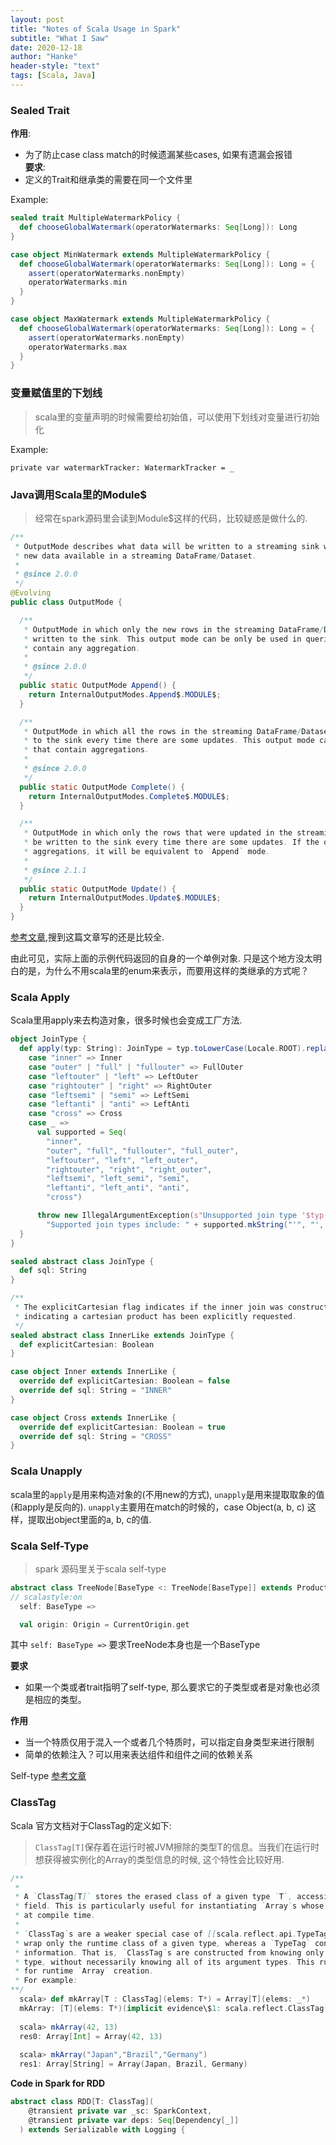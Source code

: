 ```yaml
---
layout: post
title: "Notes of Scala Usage in Spark"
subtitle: "What I Saw"
date: 2020-12-18
author: "Hanke"
header-style: "text"
tags: [Scala, Java]
---
```


### Sealed Trait
**作用**: 
* 为了防止case class match的时候遗漏某些cases, 如果有遗漏会报错  
**要求**:  
* 定义的Trait和继承类的需要在同一个文件里  


Example:
```scala
sealed trait MultipleWatermarkPolicy {
  def chooseGlobalWatermark(operatorWatermarks: Seq[Long]): Long
}

case object MinWatermark extends MultipleWatermarkPolicy {
  def chooseGlobalWatermark(operatorWatermarks: Seq[Long]): Long = {
    assert(operatorWatermarks.nonEmpty)
    operatorWatermarks.min
  }
}

case object MaxWatermark extends MultipleWatermarkPolicy {
  def chooseGlobalWatermark(operatorWatermarks: Seq[Long]): Long = {
    assert(operatorWatermarks.nonEmpty)
    operatorWatermarks.max
  }
}

```


### 变量赋值里的下划线
> scala里的变量声明的时候需要给初始值，可以使用下划线对变量进行初始化  

Example:
```
private var watermarkTracker: WatermarkTracker = _
```


### Java调用Scala里的Module$
> 经常在spark源码里会读到Module$这样的代码，比较疑惑是做什么的.  

```java
/**
 * OutputMode describes what data will be written to a streaming sink when there is
 * new data available in a streaming DataFrame/Dataset.
 *
 * @since 2.0.0
 */
@Evolving
public class OutputMode {

  /**
   * OutputMode in which only the new rows in the streaming DataFrame/Dataset will be
   * written to the sink. This output mode can be only be used in queries that do not
   * contain any aggregation.
   *
   * @since 2.0.0
   */
  public static OutputMode Append() {
    return InternalOutputModes.Append$.MODULE$;
  }

  /**
   * OutputMode in which all the rows in the streaming DataFrame/Dataset will be written
   * to the sink every time there are some updates. This output mode can only be used in queries
   * that contain aggregations.
   *
   * @since 2.0.0
   */
  public static OutputMode Complete() {
    return InternalOutputModes.Complete$.MODULE$;
  }

  /**
   * OutputMode in which only the rows that were updated in the streaming DataFrame/Dataset will
   * be written to the sink every time there are some updates. If the query doesn't contain
   * aggregations, it will be equivalent to `Append` mode.
   *
   * @since 2.1.1
   */
  public static OutputMode Update() {
    return InternalOutputModes.Update$.MODULE$;
  }
}
```
[参考文章](https://blog.csdn.net/zhangjg_blog/article/details/23376465),搜到这篇文章写的还是比较全.

由此可见，实际上面的示例代码返回的自身的一个单例对象. 只是这个地方没太明白的是，为什么不用scala里的enum来表示，而要用这样的类继承的方式呢？

### Scala Apply
Scala里用apply来去构造对象，很多时候也会变成工厂方法.
```scala
object JoinType {
  def apply(typ: String): JoinType = typ.toLowerCase(Locale.ROOT).replace("_", "") match {
    case "inner" => Inner
    case "outer" | "full" | "fullouter" => FullOuter
    case "leftouter" | "left" => LeftOuter
    case "rightouter" | "right" => RightOuter
    case "leftsemi" | "semi" => LeftSemi
    case "leftanti" | "anti" => LeftAnti
    case "cross" => Cross
    case _ =>
      val supported = Seq(
        "inner",
        "outer", "full", "fullouter", "full_outer",
        "leftouter", "left", "left_outer",
        "rightouter", "right", "right_outer",
        "leftsemi", "left_semi", "semi",
        "leftanti", "left_anti", "anti",
        "cross")

      throw new IllegalArgumentException(s"Unsupported join type '$typ'. " +
        "Supported join types include: " + supported.mkString("'", "', '", "'") + ".")
  }
}

sealed abstract class JoinType {
  def sql: String
}

/**
 * The explicitCartesian flag indicates if the inner join was constructed with a CROSS join
 * indicating a cartesian product has been explicitly requested.
 */
sealed abstract class InnerLike extends JoinType {
  def explicitCartesian: Boolean
}

case object Inner extends InnerLike {
  override def explicitCartesian: Boolean = false
  override def sql: String = "INNER"
}

case object Cross extends InnerLike {
  override def explicitCartesian: Boolean = true
  override def sql: String = "CROSS"
}
```

### Scala Unapply
scala里的`apply`是用来构造对象的(不用new的方式), `unapply`是用来提取取象的值(和apply是反向的). `unapply`主要用在match的时候的，case Object(a, b, c) 这样，提取出object里面的a, b, c的值.


### Scala Self-Type
> spark 源码里关于scala self-type  

```scala
abstract class TreeNode[BaseType <: TreeNode[BaseType]] extends Product {
// scalastyle:on
  self: BaseType =>

  val origin: Origin = CurrentOrigin.get
```
其中 `self: BaseType =>` 要求TreeNode本身也是一个BaseType  

**要求**
* 如果一个类或者trait指明了self-type, 那么要求它的子类型或者是对象也必须是相应的类型。  

**作用**
* 当一个特质仅用于混入一个或者几个特质时，可以指定自身类型来进行限制
* 简单的依赖注入？可以用来表达组件和组件之间的依赖关系

Self-type [参考文章](https://www.colabug.com/2016/0317/666838/)

### ClassTag
Scala 官方文档对于ClassTag的定义如下:
> `ClassTag[T]`保存着在运行时被JVM擦除的类型T的信息。当我们在运行时想获得被实例化的Array的类型信息的时候, 这个特性会比较好用.

```scala
/**
 *
 * A `ClassTag[T]` stores the erased class of a given type `T`, accessible via the `runtimeClass`
 * field. This is particularly useful for instantiating `Array`s whose element types are unknown
 * at compile time.
 *
 * `ClassTag`s are a weaker special case of [[scala.reflect.api.TypeTags#TypeTag]]s, in that they
 * wrap only the runtime class of a given type, whereas a `TypeTag` contains all static type
 * information. That is, `ClassTag`s are constructed from knowing only the top-level class of a
 * type, without necessarily knowing all of its argument types. This runtime information is enough
 * for runtime `Array` creation.
 * For example:
**/
  scala> def mkArray[T : ClassTag](elems: T*) = Array[T](elems: _*)
  mkArray: [T](elems: T*)(implicit evidence\$1: scala.reflect.ClassTag[T])Array[T]
 
  scala> mkArray(42, 13)
  res0: Array[Int] = Array(42, 13)
 
  scala> mkArray("Japan","Brazil","Germany")
  res1: Array[String] = Array(Japan, Brazil, Germany)
```

**Code in Spark for RDD**
```scala
abstract class RDD[T: ClassTag](
    @transient private var _sc: SparkContext,
    @transient private var deps: Seq[Dependency[_]]
  ) extends Serializable with Logging {
```
 






